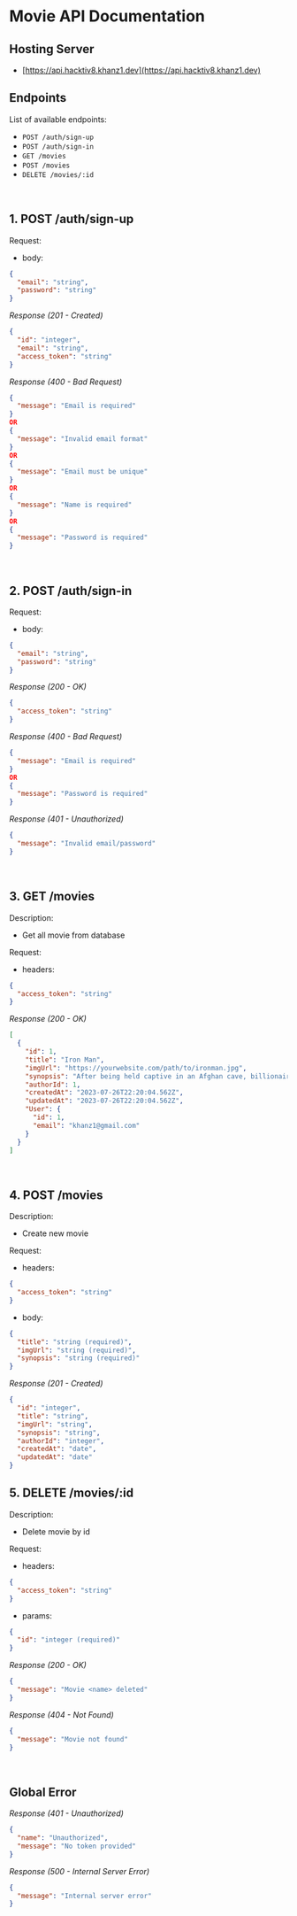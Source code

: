 # Movie API Documentation

## Hosting Server

- [https://api.hacktiv8.khanz1.dev](https://api.hacktiv8.khanz1.dev)

## Endpoints

List of available endpoints:

- `POST /auth/sign-up`
- `POST /auth/sign-in`
- `GET /movies`
- `POST /movies`
- `DELETE /movies/:id`

&nbsp;

## 1. POST /auth/sign-up

Request:

- body:

```json
{
  "email": "string",
  "password": "string"
}
```

_Response (201 - Created)_

```json
{
  "id": "integer",
  "email": "string",
  "access_token": "string"
}
```

_Response (400 - Bad Request)_

```json
{
  "message": "Email is required"
}
OR
{
  "message": "Invalid email format"
}
OR
{
  "message": "Email must be unique"
}
OR
{
  "message": "Name is required"
}
OR
{
  "message": "Password is required"
}
```

&nbsp;

## 2. POST /auth/sign-in

Request:

- body:

```json
{
  "email": "string",
  "password": "string"
}
```

_Response (200 - OK)_

```json
{
  "access_token": "string"
}
```

_Response (400 - Bad Request)_

```json
{
  "message": "Email is required"
}
OR
{
  "message": "Password is required"
}
```

_Response (401 - Unauthorized)_

```json
{
  "message": "Invalid email/password"
}
```

&nbsp;

## 3. GET /movies

Description:

- Get all movie from database

Request:

- headers:

```json
{
  "access_token": "string"
}
```

_Response (200 - OK)_

```json
[
  {
    "id": 1,
    "title": "Iron Man",
    "imgUrl": "https://yourwebsite.com/path/to/ironman.jpg",
    "synopsis": "After being held captive in an Afghan cave, billionaire engineer Tony Stark creates a unique weaponized suit of armor to fight evil.",
    "authorId": 1,
    "createdAt": "2023-07-26T22:20:04.562Z",
    "updatedAt": "2023-07-26T22:20:04.562Z",
    "User": {
      "id": 1,
      "email": "khanz1@gmail.com"
    }
  }
]
```

&nbsp;

## 4. POST /movies

Description:

- Create new movie

Request:

- headers:

```json
{
  "access_token": "string"
}
```

- body:

```json
{
  "title": "string (required)",
  "imgUrl": "string (required)",
  "synopsis": "string (required)"
}
```

_Response (201 - Created)_

```json
{
  "id": "integer",
  "title": "string",
  "imgUrl": "string",
  "synopsis": "string",
  "authorId": "integer",
  "createdAt": "date",
  "updatedAt": "date"
}
```

## 5. DELETE /movies/:id

Description:

- Delete movie by id

Request:

- headers:

```json
{
  "access_token": "string"
}
```

- params:

```json
{
  "id": "integer (required)"
}
```

_Response (200 - OK)_

```json
{
  "message": "Movie <name> deleted"
}
```

_Response (404 - Not Found)_

```json
{
  "message": "Movie not found"
}
```

&nbsp;

## Global Error

_Response (401 - Unauthorized)_

```json
{
  "name": "Unauthorized",
  "message": "No token provided"
}
```

_Response (500 - Internal Server Error)_

```json
{
  "message": "Internal server error"
}
```
